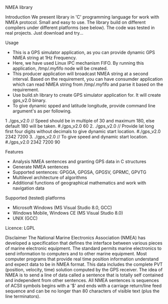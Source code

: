 NMEA library

Introduction
We present library in 'C' programming language for work with NMEA protocol. Small and easy to use. The library build on different compilers under different platforms (see below). The code was tested in real projects. Just download and try...

Usage
* This is a GPS simulator application, as you can provide dynamic GPS NMEA string at 1Hz Frequency.
* Here, we have used Linux IPC mechanism FIFO. By running this application, /tmp/.myfifo node will be created. 
* This producer application will broadcast NMEA string at a second interval. Based on the requirement, you can have consumder application which can read NMEA string from /tmp/.myfifo and 
  parse it based on the requirement. 
* Use build.sh library to create GPS simulator application for. It will create gps_v2.0 binary.
* To give dynamic spped and latitude longitude, provide command line argument's as per following.

1 ./gps_v2.0 <kmphspeed>		// Speed should be in multiple of 30 and maximum 180, else default 180 will be taken.
	#./gps_v2.0 60
2. ./gps_v2.0 <lat> <long>		// Provide lat long first four digits without decimals to give dynamic start location.
	#./gps_v2.0 2342 7200
3. ./gps_v2.0 <lat> <long> <kmphspeed>	// To give speed and dynamic start location.
	#./gps_v2.0 2342 7200 90
	
Features
- Analysis NMEA sentences and granting GPS data in C structures
- Generate NMEA sentences
- Supported sentences: GPGGA, GPGSA, GPGSV, GPRMC, GPVTG
- Multilevel architecture of algorithms
- Additional functions of geographical mathematics and work with navigation data

Supported (tested) platforms
- Microsoft Windows (MS Visual Studio 8.0, GCC)
- Windows Mobile, Windows CE (MS Visual Studio 8.0)
- UNIX (GCC)

Licence: LGPL

Disclaimer
The National Marine Electronics Association (NMEA) has developed a specification that defines the interface between various pieces of marine electronic equipment. The standard permits marine electronics to send information to computers and to other marine equipment. Most computer programs that provide real time position information understand and expect data to be in NMEA format. This data includes the complete PVT (position, velocity, time) solution computed by the GPS receiver. The idea of NMEA is to send a line of data called a sentence that is totally self contained and independent from other sentences. All NMEA sentences is sequences of ACSII symbols begins with a '$' and ends with a carriage return/line feed sequence and can be no longer than 80 characters of visible text (plus the line terminators).
